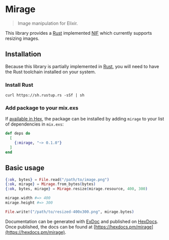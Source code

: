 # Mirage

> Image manipulation for Elixir.

This library provides a [Rust] implemented [NIF] which currently supports
resizing images.

## Installation

Because this library is partially implemented in [Rust], you will need to have
the Rust toolchain installed on your system.

### Install Rust

```
curl https://sh.rustup.rs -sSf | sh
```

### Add package to your mix.exs

If [available in Hex](https://hex.pm/docs/publish), the package can be installed
by adding `mirage` to your list of dependencies in `mix.exs`:

```elixir
def deps do
  [
    {:mirage, "~> 0.1.0"}
  ]
end
```

## Basic usage

```ex
{:ok, bytes} = File.read("/path/to/image.png")
{:ok, mirage} = Mirage.from_bytes(bytes)
{:ok, bytes, mirage} = Mirage.resize(mirage.resource, 400, 300)

mirage.width #=> 400
mirage.height #=> 300

File.write!("/path/to/resized-400x300.png", mirage.bytes)
```

Documentation can be generated with [ExDoc](https://github.com/elixir-lang/ex_doc)
and published on [HexDocs](https://hexdocs.pm). Once published, the docs can
be found at [https://hexdocs.pm/mirage](https://hexdocs.pm/mirage).

[rust]: https://www.rust-lang.org/
[nif]: http://erlang.org/doc/man/erl_nif.html
